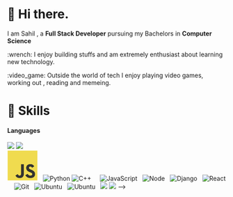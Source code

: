 # 👋 Hi there.

<p>I am Sahil , a <strong>Full Stack Developer</strong> pursuing my Bachelors in <strong>Computer Science</strong><br>
<p> :wrench: I enjoy building stuffs and am extremely enthusiast about learning new technology. </p>
<p> :video_game:  Outside the world of tech I enjoy playing video games, working out , reading and memeing. </p> 



# 🧰 Skills
#### Languages
<img src="https://img.shields.io/badge/JavaScript-323330?style=for-the-badge&logo=javascript&logoColor=F7DF1E">
<img src ="https://img.shields.io/badge/C%2B%2B-00599C?style=for-the-badge&logo=c%2B%2B&logoColor=white">
<section float="left">
 <img  src="https://raw.githubusercontent.com/devicons/devicon/1119b9f84c0290e0f0b38982099a2bd027a48bf1/icons/javascript/javascript-original.svg" alt="JavaScript" width="70" height="70" /> &nbsp; 
<img src="https://upload.wikimedia.org/wikipedia/commons/thumb/c/c3/Python-logo-notext.svg/165px-Python-logo-notext.svg.png?20220730085405" alt="Python" width="50" height="50"/> 
<img src="https://upload.wikimedia.org/wikipedia/commons/thumb/1/18/ISO_C%2B%2B_Logo.svg/459px-ISO_C%2B%2B_Logo.svg.png?20170928190710" alt="C++" width="50" height="50"/> &nbsp; &nbsp;
 <img  src="https://raw.githubusercontent.com/sachuverma/sachuverma/master/icons/express.png" alt="JavaScript" width="70" height="70" /> &nbsp; 
 <img src="https://raw.githubusercontent.com/sachuverma/sachuverma/master/icons/node.png" alt="Node" width="70" height="70"/> &nbsp;
 <img src="https://raw.githubusercontent.com/sachuverma/sachuverma/master/icons/django.png" alt="Django" width="70" height="70"/> &nbsp;
 <img src="https://raw.githubusercontent.com/sachuverma/sachuverma/master/icons/react.png" alt="React" width="70" height="70"/> &nbsp; &nbsp;
  <img src="https://raw.githubusercontent.com/sachuverma/sachuverma/master/icons/git.png" alt="Git" width="70" height="70"/> &nbsp;
  <img src="https://raw.githubusercontent.com/sachuverma/sachuverma/master/icons/ubuntu.png" alt="Ubuntu" width="70" height="70"/> &nbsp;
  <img src="https://raw.githubusercontent.com/sachuverma/sachuverma/master/icons/linux.png" alt="Ubuntu" width="70" height="70"/> &nbsp;

  <img src=" 	https://img.shields.io/badge/Flask-000000?style=for-the-badge&logo=flask&logoColor=white" />
<img src ="https://img.shields.io/badge/React-20232A?style=for-the-badge&logo=react&logoColor=61DAFB"/>
 <!-- // javascript 
https://img.shields.io/badge/C%2B%2B-00599C?style=for-the-badge&logo=c%2B%2B&logoColor=white // c++
https://img.shields.io/badge/Python-FFD43B?style=for-the-badge&logo=python&logoColor=blue // python 
 	https://img.shields.io/badge/TypeScript-007ACC?style=for-the-badge&logo=typescript&logoColor=white // ts
  https://img.shields.io/badge/Linux-FCC624?style=for-the-badge&logo=linux&logoColor=black // linux
   	https://img.shields.io/badge/LinkedIn-0077B5?style=for-the-badge&logo=linkedin&logoColor=white // linked in 
     	https://img.shields.io/badge/Twitch-9146FF?style=for-the-badge&logo=twitch&logoColor=white // twitch
  https://img.shields.io/badge/GIT-E44C30?style=for-the-badge&logo=git&logoColor=white // git 
https://img.shields.io/badge/Express%20js-000000?style=for-the-badge&logo=express&logoColor=white // express
https://img.shields.io/badge/Django-092E20?style=for-the-badge&logo=django&logoColor=gree // django

<!-- https://img.shields.io/badge/next%20js-000000?style=for-the-badge&logo=nextdotjs&logoColor=white // nextjs
https://img.shields.io/badge/React-20232A?style=for-the-badge&logo=react&logoColor=61DAFB // react
https://img.shields.io/badge/Steam-000000?style=for-the-badge&logo=steam&logoColor=white // steam
https://img.shields.io/badge/CSS3-1572B6?style=for-the-badge&logo=css3&logoColor=white // css --> -->


 
 </section>
